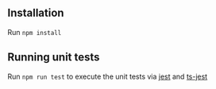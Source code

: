 ## Installation

Run `npm install`

## Running unit tests

Run `npm run test` to execute the unit tests via [jest](https://jestjs.io) and [ts-jest](https://github.com/kulshekhar/ts-jest)
